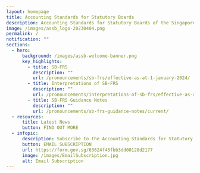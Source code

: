 ```yaml
---
layout: homepage
title: Accounting Standards for Statutory Boards
description: Accounting Standards for Statutory Boards of the Singapore Government
image: /images/assb_logo-20230404.png
permalink: /
notification: ""
sections:
  - hero:
      background: /images/assb-welcome-banner.png
      key_highlights:
        - title: SB-FRS
          description: ""
          url: /pronouncements/sb-frs/effective-as-at-1-january-2024/
        - title: Interpretations of SB-FRS
          description: ""
          url: /pronouncements/interpretations-of-sb-frs/effective-as-at-1-january-2024/
        - title: SB-FRS Guidance Notes
          description: ""
          url: /pronouncements/sb-frs-guidance-notes/current/
  - resources:
      title: Latest News
      button: FIND OUT MORE
  - infopic:
      description: Subscribe to the Accounting Standards for Statutory Boards’ mailing list
      button: EMAIL SUBSCRIPTION
      url: https://form.gov.sg/63624f45fbb3dd00128d2177
      image: /images/EmailSubscription.jpg
      alt: Email Subscription
---
```

